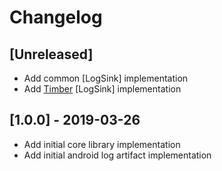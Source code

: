 # Changelog

## [Unreleased]
- Add common [LogSink] implementation
- Add [Timber](https://github.com/JakeWharton/timber) [LogSink] implementation

## [1.0.0] - 2019-03-26
- Add initial core library implementation
- Add initial android log artifact implementation

